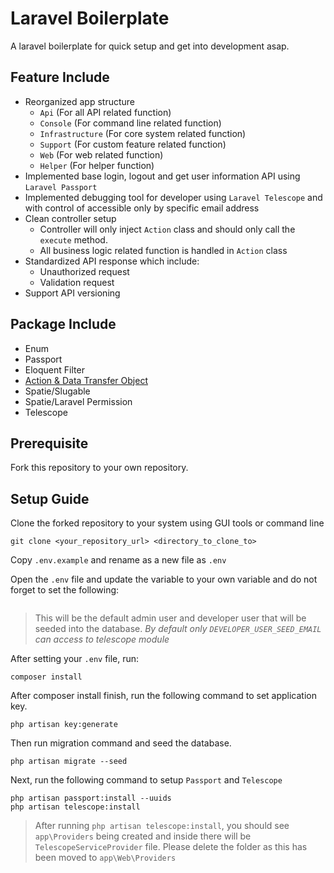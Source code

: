 # Laravel Boilerplate
A laravel boilerplate for quick setup and get into development asap.

## Feature Include
- Reorganized app structure
	- `Api` (For all API related function)
	- `Console` (For command line related function)
	- `Infrastructure` (For core system related function)
	- `Support` (For custom feature related function)
	- `Web` (For web related function)
    - `Helper` (For helper function)
- Implemented base login, logout and get user information API using `Laravel Passport`
- Implemented debugging tool for developer using `Laravel Telescope` and with control of accessible only by specific email address
- Clean controller setup
	- Controller will only inject `Action` class and should only call the `execute` method.
	- All business logic related function is handled in `Action` class
- Standardized API response which include:
	- Unauthorized request
	- Validation request
- Support API versioning

## Package Include
- Enum
- Passport
- Eloquent Filter
- [Action & Data Transfer Object](https://github.com/mazfreelance/laravel-command-generator)
- Spatie/Slugable
- Spatie/Laravel Permission
- Telescope

## Prerequisite
Fork this repository to your own repository.

## Setup Guide
Clone the forked repository to your system using GUI tools or command line 
```
git clone <your_repository_url> <directory_to_clone_to>
```

Copy `.env.example` and rename as a new file as `.env`

Open the `.env` file and update the variable to your own variable and do not forget to set the following:
```

```
>This will be the default admin user and developer user that will be seeded into the database.
*By default only `DEVELOPER_USER_SEED_EMAIL` can access to telescope module*

After setting your `.env` file, run: 
```
composer install
```

After composer install finish, run the following command to set application key.
```
php artisan key:generate
```

Then run migration command and seed the database.
```
php artisan migrate --seed
```

Next, run the following command to setup `Passport` and `Telescope`
```
php artisan passport:install --uuids
php artisan telescope:install
```
> After running ```php artisan telescope:install```, you should see `app\Providers` being created and inside there will be `TelescopeServiceProvider` file. Please delete the folder as this has been moved to `app\Web\Providers`
